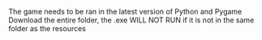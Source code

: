 The game needs to be ran in the latest version of Python and Pygame
Download the entire folder, the .exe WILL NOT RUN if it is not in the same folder as the resources
